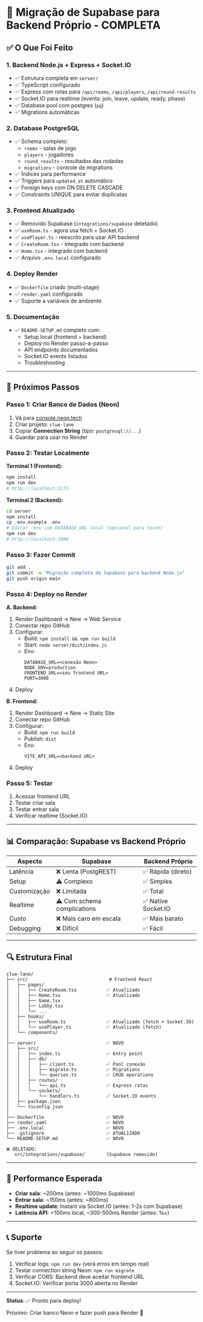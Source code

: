 # 🎉 Migração de Supabase para Backend Próprio - COMPLETA

## ✅ O Que Foi Feito

### 1. **Backend Node.js + Express + Socket.IO**

- ✅ Estrutura completa em `server/`
- ✅ TypeScript configurado
- ✅ Express com rotas para `/api/rooms`, `/api/players`, `/api/round-results`
- ✅ Socket.IO para realtime (events: join, leave, update, ready, phase)
- ✅ Database pool com postgres (`pg`)
- ✅ Migrations automáticas

### 2. **Database PostgreSQL**

- ✅ Schema completo:
  - `rooms` - salas de jogo
  - `players` - jogadores
  - `round_results` - resultados das rodadas
  - `migrations` - controle de migrations
- ✅ Índices para performance
- ✅ Triggers para `updated_at` automático
- ✅ Foreign keys com ON DELETE CASCADE
- ✅ Constraints UNIQUE para evitar duplicatas

### 3. **Frontend Atualizado**

- ✅ Removido Supabase (`integrations/supabase` deletado)
- ✅ `useRoom.ts` - agora usa fetch + Socket.IO
- ✅ `usePlayer.ts` - reescrito para usar API backend
- ✅ `CreateRoom.tsx` - integrado com backend
- ✅ `Home.tsx` - integrado com backend
- ✅ Arquivo `.env.local` configurado

### 4. **Deploy Render**

- ✅ `Dockerfile` criado (multi-stage)
- ✅ `render.yaml` configurado
- ✅ Suporte a variáveis de ambiente

### 5. **Documentação**

- ✅ `README-SETUP.md` completo com:
  - Setup local (frontend + backend)
  - Deploy no Render passo-a-passo
  - API endpoints documentados
  - Socket.IO events listados
  - Troubleshooting

---

## 🚀 Próximos Passos

### **Passo 1: Criar Banco de Dados (Neon)**

1. Vá para [console.neon.tech](https://console.neon.tech)
2. Criar projeto: `clue-lane`
3. Copiar **Connection String** (tipo: `postgresql://...`)
4. Guardar para usar no Render

### **Passo 2: Testar Localmente**

**Terminal 1 (Frontend):**

```bash
npm install
npm run dev
# http://localhost:5173
```

**Terminal 2 (Backend):**

```bash
cd server
npm install
cp .env.example .env
# Editar .env com DATABASE_URL local (opcional para teste)
npm run dev
# http://localhost:3000
```

### **Passo 3: Fazer Commit**

```bash
git add .
git commit -m "Migração completa de Supabase para backend Node.js"
git push origin main
```

### **Passo 4: Deploy no Render**

**A. Backend:**

1. Render Dashboard → New → Web Service
2. Conectar repo GitHub
3. Configurar:
   - Build: `npm install && npm run build`
   - Start: `node server/dist/index.js`
   - Env:
     ```
     DATABASE_URL=<conexão Neon>
     NODE_ENV=production
     FRONTEND_URL=<seu frontend URL>
     PORT=3000
     ```
4. Deploy

**B. Frontend:**

1. Render Dashboard → New → Static Site
2. Conectar repo GitHub
3. Configurar:
   - Build: `npm run build`
   - Publish: `dist`
   - Env:
     ```
     VITE_API_URL=<backend URL>
     ```
4. Deploy

### **Passo 5: Testar**

1. Acessar frontend URL
2. Testar criar sala
3. Testar entrar sala
4. Verificar realtime (Socket.IO)

---

## 📊 Comparação: Supabase vs Backend Próprio

| Aspecto      | Supabase                    | Backend Próprio     |
| ------------ | --------------------------- | ------------------- |
| Latência     | ❌ Lenta (PostgREST)        | ✅ Rápida (direto)  |
| Setup        | ⚠️ Complexo                 | ✅ Simples          |
| Customização | ❌ Limitada                 | ✅ Total            |
| Realtime     | ⚠️ Com schema complications | ✅ Native Socket.IO |
| Custo        | ❌ Mais caro em escala      | ✅ Mais barato      |
| Debugging    | ❌ Difícil                  | ✅ Fácil            |

---

## 🔍 Estrutura Final

```
clue-lane/
├── src/                              # Frontend React
│   ├── pages/
│   │   ├── CreateRoom.tsx           ✅ Atualizado
│   │   ├── Home.tsx                 ✅ Atualizado
│   │   ├── Game.tsx
│   │   ├── Lobby.tsx
│   │   └── ...
│   ├── hooks/
│   │   ├── useRoom.ts               ✅ Atualizado (fetch + Socket.IO)
│   │   └── usePlayer.ts             ✅ Atualizado (fetch)
│   └── components/
│
├── server/                          ✅ NOVO
│   ├── src/
│   │   ├── index.ts                 ✅ Entry point
│   │   ├── db/
│   │   │   ├── client.ts            ✅ Pool conexão
│   │   │   ├── migrate.ts           ✅ Migrations
│   │   │   └── queries.ts           ✅ CRUD operations
│   │   ├── routes/
│   │   │   └── api.ts               ✅ Express rotas
│   │   └── sockets/
│   │       └── handlers.ts          ✅ Socket.IO events
│   ├── package.json
│   └── tsconfig.json
│
├── Dockerfile                       ✅ NOVO
├── render.yaml                      ✅ NOVO
├── .env.local                       ✅ NOVO
├── .gitignore                       ✅ ATUALIZADO
└── README-SETUP.md                  ✅ NOVO

❌ DELETADO:
   src/integrations/supabase/        (Supabase removido)
```

---

## 🎯 Performance Esperada

- **Criar sala**: ~200ms (antes: ~1000ms Supabase)
- **Entrar sala**: ~150ms (antes: ~800ms)
- **Realtime update**: Instant via Socket.IO (antes: 1-2s com Supabase)
- **Latência API**: <100ms local, ~300-500ms Render (antes: 1s+)

---

## 📞 Suporte

Se tiver problema ao seguir os passos:

1. Verificar logs: `npm run dev` (verá erros em tempo real)
2. Testar connection string Neon: `npm run migrate`
3. Verificar CORS: Backend deve aceitar frontend URL
4. Socket.IO: Verificar porta 3000 aberta no Render

---

**Status**: ✅ Pronto para deploy!

Próximo: Criar banco Neon e fazer push para Render 🚀
